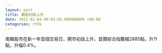 ```yaml
---
layout: post
title: 韓股初段上升
date: 2021-01-04 09:03:05.000000000 +08:00
categories: rthk
---
```


南韓股市在新一年首個交易日，開市初段上升，首爾綜合指數報2885點，升11點，升幅0.4%。
